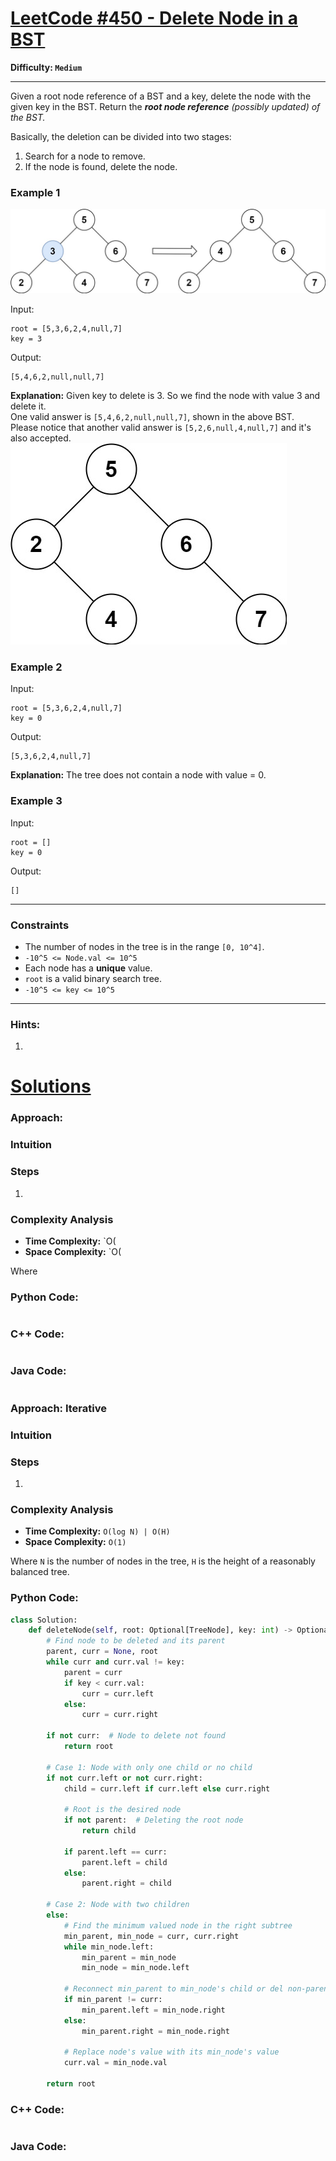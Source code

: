 # [LeetCode #450 - Delete Node in a BST](https://leetcode.com/problems/delete-node-in-a-bst/)

**Difficulty: `Medium`**

---

Given a root node reference of a BST and a key, delete the node with the given key in the BST. Return the ***root node reference*** *(possibly updated) of the BST.*

Basically, the deletion can be divided into two stages:
1. Search for a node to remove.
2. If the node is found, delete the node.

### Example 1

![Example 1 Image](del_node_1.jpg)

Input: 
```
root = [5,3,6,2,4,null,7]
key = 3
```
Output: 
```
[5,4,6,2,null,null,7]
```

**Explanation:** Given key to delete is 3. So we find the node with value 3 and delete it.  
One valid answer is `[5,4,6,2,null,null,7]`, shown in the above BST.  
Please notice that another valid answer is `[5,2,6,null,4,null,7]` and it's also accepted.  
![Example 1 supplement](del_node_supp.jpg)

### Example 2

Input: 
```
root = [5,3,6,2,4,null,7]
key = 0
```
Output: 
```
[5,3,6,2,4,null,7]
```
**Explanation:** The tree does not contain a node with value = 0.


### Example 3

Input: 
```
root = []
key = 0
```
Output: 
```
[]
```

---

### Constraints
- The number of nodes in the tree is in the range `[0, 10^4]`.
- `-10^5 <= Node.val <= 10^5`
- Each node has a **unique** value.
- `root` is a valid binary search tree.
- `-10^5 <= key <= 10^5`

---

### Hints:
1. 


# [Solutions](https://github.com/Reddimus/LeetCode_Notes/tree/main/Trees/Medium/LC_450-Delete_Node_in_a_BST)

### Approach: 

### Intuition

### Steps
1. 

### Complexity Analysis
- **Time Complexity:** `O(
- **Space Complexity:** `O(

Where 

### Python Code:
```python
```

### C++ Code:
```cpp
```

### Java Code:
```java
```

### Approach: Iterative

### Intuition

### Steps
1. 

### Complexity Analysis
- **Time Complexity:** `O(log N) | O(H)`  
- **Space Complexity:** `O(1)`  

Where `N` is the number of nodes in the tree, `H` is the height of a reasonably balanced tree.

### Python Code:
```python
class Solution:
    def deleteNode(self, root: Optional[TreeNode], key: int) -> Optional[TreeNode]:
        # Find node to be deleted and its parent
        parent, curr = None, root
        while curr and curr.val != key:
            parent = curr
            if key < curr.val:
                curr = curr.left
            else:
                curr = curr.right

        if not curr:  # Node to delete not found
            return root

        # Case 1: Node with only one child or no child
        if not curr.left or not curr.right:
            child = curr.left if curr.left else curr.right

            # Root is the desired node
            if not parent:  # Deleting the root node
                return child

            if parent.left == curr:
                parent.left = child
            else:
                parent.right = child

        # Case 2: Node with two children
        else:
            # Find the minimum valued node in the right subtree
            min_parent, min_node = curr, curr.right
            while min_node.left:
                min_parent = min_node
                min_node = min_node.left

            # Reconnect min_parent to min_node's child or del non-parent min_node
            if min_parent != curr:
                min_parent.left = min_node.right
            else:
                min_parent.right = min_node.right

            # Replace node's value with its min_node's value
            curr.val = min_node.val

        return root
```

### C++ Code:
```cpp
```

### Java Code:
```java
```

